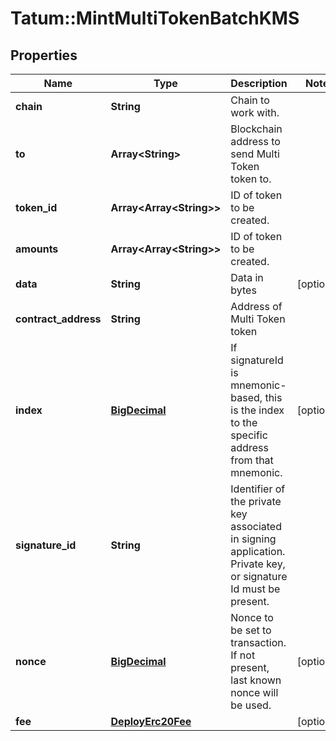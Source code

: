 # Tatum::MintMultiTokenBatchKMS

## Properties
Name | Type | Description | Notes
------------ | ------------- | ------------- | -------------
**chain** | **String** | Chain to work with. | 
**to** | **Array&lt;String&gt;** | Blockchain address to send Multi Token token to. | 
**token_id** | **Array&lt;Array&lt;String&gt;&gt;** | ID of token to be created. | 
**amounts** | **Array&lt;Array&lt;String&gt;&gt;** | ID of token to be created. | 
**data** | **String** | Data in bytes | [optional] 
**contract_address** | **String** | Address of Multi Token token | 
**index** | [**BigDecimal**](BigDecimal.md) | If signatureId is mnemonic-based, this is the index to the specific address from that mnemonic. | [optional] 
**signature_id** | **String** | Identifier of the private key associated in signing application. Private key, or signature Id must be present. | 
**nonce** | [**BigDecimal**](BigDecimal.md) | Nonce to be set to transaction. If not present, last known nonce will be used. | [optional] 
**fee** | [**DeployErc20Fee**](DeployErc20Fee.md) |  | [optional] 

